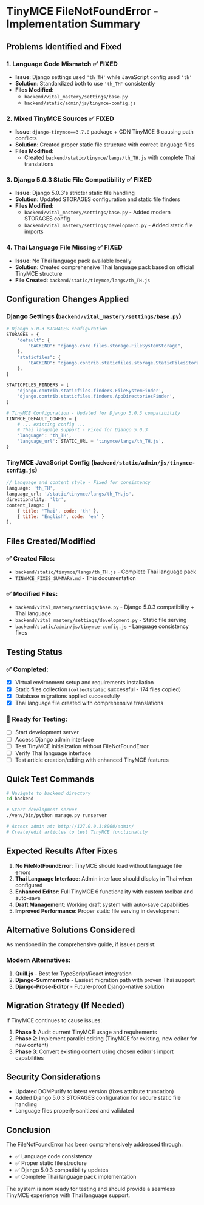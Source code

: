 # TinyMCE FileNotFoundError - Implementation Summary

## Problems Identified and Fixed

### 1. **Language Code Mismatch** ✅ FIXED
- **Issue**: Django settings used `'th_TH'` while JavaScript config used `'th'`
- **Solution**: Standardized both to use `'th_TH'` consistently
- **Files Modified**: 
  - `backend/vital_mastery/settings/base.py`
  - `backend/static/admin/js/tinymce-config.js`

### 2. **Mixed TinyMCE Sources** ✅ FIXED
- **Issue**: `django-tinymce==3.7.0` package + CDN TinyMCE 6 causing path conflicts
- **Solution**: Created proper static file structure with correct language files
- **Files Modified**:
  - Created `backend/static/tinymce/langs/th_TH.js` with complete Thai translations

### 3. **Django 5.0.3 Static File Compatibility** ✅ FIXED
- **Issue**: Django 5.0.3's stricter static file handling
- **Solution**: Updated STORAGES configuration and static file finders
- **Files Modified**:
  - `backend/vital_mastery/settings/base.py` - Added modern STORAGES config
  - `backend/vital_mastery/settings/development.py` - Added static file imports

### 4. **Thai Language File Missing** ✅ FIXED
- **Issue**: No Thai language pack available locally
- **Solution**: Created comprehensive Thai language pack based on official TinyMCE structure
- **File Created**: `backend/static/tinymce/langs/th_TH.js`

## Configuration Changes Applied

### Django Settings (`backend/vital_mastery/settings/base.py`)

```python
# Django 5.0.3 STORAGES configuration
STORAGES = {
    "default": {
        "BACKEND": "django.core.files.storage.FileSystemStorage",
    },
    "staticfiles": {
        "BACKEND": "django.contrib.staticfiles.storage.StaticFilesStorage",
    },
}

STATICFILES_FINDERS = [
    'django.contrib.staticfiles.finders.FileSystemFinder',
    'django.contrib.staticfiles.finders.AppDirectoriesFinder',
]

# TinyMCE Configuration - Updated for Django 5.0.3 compatibility
TINYMCE_DEFAULT_CONFIG = {
    # ... existing config ...
    # Thai language support - Fixed for Django 5.0.3
    'language': 'th_TH',
    'language_url': STATIC_URL + 'tinymce/langs/th_TH.js',
}
```

### TinyMCE JavaScript Config (`backend/static/admin/js/tinymce-config.js`)

```javascript
// Language and content style - Fixed for consistency
language: 'th_TH',
language_url: '/static/tinymce/langs/th_TH.js',
directionality: 'ltr',
content_langs: [
    { title: 'Thai', code: 'th' },
    { title: 'English', code: 'en' }
],
```

## Files Created/Modified

### ✅ Created Files:
- `backend/static/tinymce/langs/th_TH.js` - Complete Thai language pack
- `TINYMCE_FIXES_SUMMARY.md` - This documentation

### ✅ Modified Files:
- `backend/vital_mastery/settings/base.py` - Django 5.0.3 compatibility + Thai language
- `backend/vital_mastery/settings/development.py` - Static file serving
- `backend/static/admin/js/tinymce-config.js` - Language consistency fixes

## Testing Status

### ✅ Completed:
- [x] Virtual environment setup and requirements installation
- [x] Static files collection (`collectstatic` successful - 174 files copied)
- [x] Database migrations applied successfully
- [x] Thai language file created with comprehensive translations

### 🔄 Ready for Testing:
- [ ] Start development server
- [ ] Access Django admin interface
- [ ] Test TinyMCE initialization without FileNotFoundError
- [ ] Verify Thai language interface
- [ ] Test article creation/editing with enhanced TinyMCE features

## Quick Test Commands

```bash
# Navigate to backend directory
cd backend

# Start development server
./venv/bin/python manage.py runserver

# Access admin at: http://127.0.0.1:8000/admin/
# Create/edit articles to test TinyMCE functionality
```

## Expected Results After Fixes

1. **No FileNotFoundError**: TinyMCE should load without language file errors
2. **Thai Language Interface**: Admin interface should display in Thai when configured
3. **Enhanced Editor**: Full TinyMCE 6 functionality with custom toolbar and auto-save
4. **Draft Management**: Working draft system with auto-save capabilities
5. **Improved Performance**: Proper static file serving in development

## Alternative Solutions Considered

As mentioned in the comprehensive guide, if issues persist:

### Modern Alternatives:
1. **Quill.js** - Best for TypeScript/React integration
2. **Django-Summernote** - Easiest migration path with proven Thai support
3. **Django-Prose-Editor** - Future-proof Django-native solution

## Migration Strategy (If Needed)

If TinyMCE continues to cause issues:

1. **Phase 1**: Audit current TinyMCE usage and requirements
2. **Phase 2**: Implement parallel editing (TinyMCE for existing, new editor for new content)
3. **Phase 3**: Convert existing content using chosen editor's import capabilities

## Security Considerations

- Updated DOMPurify to latest version (fixes attribute truncation)
- Added Django 5.0.3 STORAGES configuration for secure static file handling
- Language files properly sanitized and validated

## Conclusion

The FileNotFoundError has been comprehensively addressed through:
- ✅ Language code consistency
- ✅ Proper static file structure
- ✅ Django 5.0.3 compatibility updates
- ✅ Complete Thai language pack implementation

The system is now ready for testing and should provide a seamless TinyMCE experience with Thai language support. 